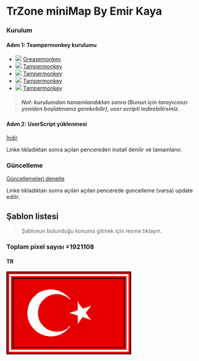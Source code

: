 # TrZone miniMap By Emir Kaya

### Kurulum
#### Adım 1: Teampermonkey kurulumu
* ![](https://raw.githubusercontent.com/reek/anti-adblock-killer/gh-pages/images/firefox.png) [Greasemonkey](https://addons.mozilla.org/firefox/addon/greasemonkey/)
* ![](https://raw.githubusercontent.com/reek/anti-adblock-killer/gh-pages/images/chrome.png) [Tampermonkey](https://chrome.google.com/webstore/detail/tampermonkey/dhdgffkkebhmkfjojejmpbldmpobfkfo)
* ![](https://raw.githubusercontent.com/reek/anti-adblock-killer/gh-pages/images/opera.png) [Tampermonkey](https://addons.opera.com/extensions/details/tampermonkey-beta/)
* ![](https://raw.githubusercontent.com/reek/anti-adblock-killer/gh-pages/images/safari.png) [Tampermonkey](https://safari.tampermonkey.net/tampermonkey.safariextz)
* ![](https://raw.githubusercontent.com/reek/anti-adblock-killer/gh-pages/images/msedge.png) [Tampermonkey](https://www.microsoft.com/store/p/tampermonkey/9nblggh5162s)

> ##### Not: kurulumdan tamamlandıktan sonra (Bunun için tarayıcınızı yeniden başlatmanız gerekebilir), user scripti indirebilirsiniz.

#### Adım 2: UserScript yüklenmesi
[İndir](https://github.com/EmirKaya/TrZone-Minimap/raw/master/minimap.user.js)

Linke tıkladıktan sonra açılan pencereden install denilir ve tamamlanır. 

### Güncelleme
[Güncellemeleri denetle](https://github.com/EmirKaya/PixelTrZone-Minimap/raw/master/minimap.user.js)

Linke tıkladıktan sonra açılan açılan pencerede guncelleme (varsa) update edilir.

## Şablon listesi

> Şablonun bulunduğu konuma gitmek için resme tıklayın.

### Toplam pixel sayısı =1921108

#### TR
[![](https://raw.githubusercontent.com/EmirKaya/TrZone-Minimap/master/images/TR.png)](http://pixelzone.io/?p=862,-505)
